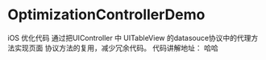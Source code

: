 # OptimizationControllerDemo
iOS 优化代码 通过把UIController 中 UITableView 的datasouce协议中的代理方法实现页面 协议方法的复用，减少冗余代码。
代码讲解地址： 哈哈
